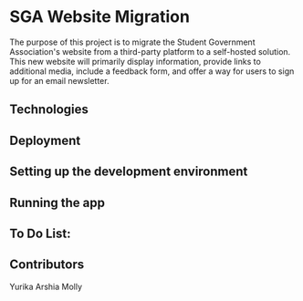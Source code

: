 # SGA Website Migration
The purpose of this project is to migrate the Student Government Association's website from a third-party platform to a self-hosted solution. This new website will primarily display information, provide links to additional media, include a feedback form, and offer a way for users to sign up for an email newsletter.

## Technologies

## Deployment

## Setting up the development environment


## Running the app



## To Do List:



## Contributors
Yurika
Arshia
Molly
